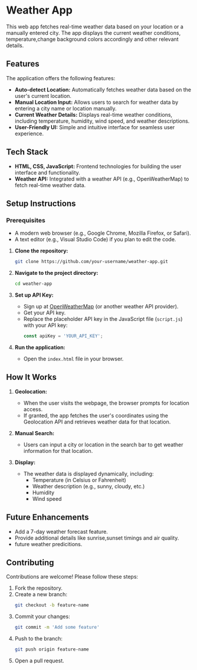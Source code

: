 # **Weather App**

This web app fetches real-time weather data based on your location or a manually entered city. The app displays the current weather conditions, temperature,change background colors accordingly and other relevant details.

## **Features**

The application offers the following features:

- **Auto-detect Location:** Automatically fetches weather data based on the user's current location.
- **Manual Location Input:** Allows users to search for weather data by entering a city name or location manually.
- **Current Weather Details:** Displays real-time weather conditions, including temperature, humidity, wind speed, and weather descriptions.
- **User-Friendly UI:** Simple and intuitive interface for seamless user experience.

## **Tech Stack**

- **HTML, CSS, JavaScript:** Frontend technologies for building the user interface and functionality.
- **Weather API:** Integrated with a weather API (e.g., OpenWeatherMap) to fetch real-time weather data.

## **Setup Instructions**

### Prerequisites

- A modern web browser (e.g., Google Chrome, Mozilla Firefox, or Safari).
- A text editor (e.g., Visual Studio Code) if you plan to edit the code.

1. **Clone the repository:**

   ```bash
   git clone https://github.com/your-username/weather-app.git
   ```

2. **Navigate to the project directory:**

   ```bash
   cd weather-app
   ```

3. **Set up API Key:**

   - Sign up at [OpenWeatherMap](https://openweathermap.org/) (or another weather API provider).
   - Get your API key.
   - Replace the placeholder API key in the JavaScript file (`script.js`) with your API key:
     ```javascript
     const apiKey = 'YOUR_API_KEY';
     ```

4. **Run the application:**

   - Open the `index.html` file in your browser.

## How It Works

1. **Geolocation:**

   - When the user visits the webpage, the browser prompts for location access.
   - If granted, the app fetches the user's coordinates using the Geolocation API and retrieves weather data for that location.

2. **Manual Search:**

   - Users can input a city or location in the search bar to get weather information for that location.

3. **Display:**

   - The weather data is displayed dynamically, including:
     - Temperature (in Celsius or Fahrenheit)
     - Weather description (e.g., sunny, cloudy, etc.)
     - Humidity
     - Wind speed

## Future Enhancements

- Add a 7-day weather forecast feature.
- Provide additional details like sunrise,sunset timings and air quality.
- future weather predicitions.

## Contributing

Contributions are welcome! Please follow these steps:

1. Fork the repository.
2. Create a new branch:
   ```bash
   git checkout -b feature-name
   ```
3. Commit your changes:
   ```bash
   git commit -m 'Add some feature'
   ```
4. Push to the branch:
   ```bash
   git push origin feature-name
   ```
5. Open a pull request.





